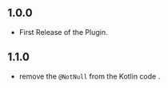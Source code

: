 ## 1.0.0

* First Release of the Plugin.

## 1.1.0

* remove the ``@NotNull`` from the Kotlin code .